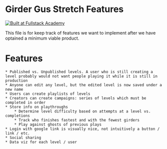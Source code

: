 # Girder Gus Stretch Features
[![Built at Fullstack Academy](https://img.shields.io/badge/Built%20at-Fullstack%20Academy-red.svg?style=round-square)](http://fullstackacademy.com)

This file is for keep track of features we want to implement after we have optained a minimum viable product.

# Features
	* Published vs. Unpublished levels. A user who is still creating a level probably would not want people playing it while it is still in production
	* Anyone can edit any level, but the edited level is now saved under a new name
	* Users can create playlists of levels
	* Creators can create campaigns: series of levels which must be completed in order
	* Store info on playthroughs
		* Determine level difficulty based on attempts at a level vs. completions
		* Track who finishes fastest and with the fewest girders
		* Play against ghosts of previous plays
	* Login with google link is visually nice, not intuitively a button / link / etc.
	* Social sharing
	* Data viz for each level / user
